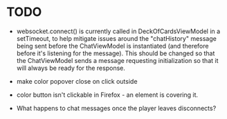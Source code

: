 TODO
====

- websocket.connect() is currently called in DeckOfCardsViewModel in a setTimeout, to help mitigate issues
  around the "chatHistory" message being sent before the ChatViewModel is instantiated (and therefore
  before it's listening for the message).  This should be changed so that the ChatViewModel sends a message
  requesting initialization so that it will always be ready for the response.

- make color popover close on click outside

- color button isn't clickable in Firefox - an element is covering it.

- What happens to chat messages once the player leaves disconnects?